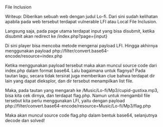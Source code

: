 File Inclusion

Writeup:
Diberikan sebuah web dengan judul Lo-fi. Dari sini sudah kelihatan apabila pada web tersebut terdapat vulnerable LFI atau Local File Inclusion.

Langsung saja, pada page utama terdapat input yang bisa disubmit, ketika disubmit akan redirect ke /index.php?page={input}

Di sini player bisa mencoba metode mengenai payload LFI. Hingga akhirnya menggunakan payload php://filter/convert.base64-encode/resource=index.php

Ketika menggunakan payload tersebut maka akan muncul source code dari index.php dalam format base64. Lalu bagaimana untuk flagnya? Pada tautan lagu, secara tidak tersirat juga memberikan clue bahwa terdapat dir lain yang dapat dieksplor, dan dir tersebut menampilkan list file.

Maka, pada tautan yang mengarah ke /Music/Lo-fi/Mp3/cupid-gustixa.mp3, bisa kita cek dirnya, dan terdapat flag.php. Namun untuk mengambil file tersebut kita perlu menggunakan LFI, yaitu dengan payload php://filter/convert.base64-encode/resource=Music/Lo-fi/Mp3/flag.php

Maka akan muncul source code flag.php dalam bentuk base64, selanjutnya decode dan solved!
